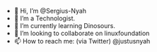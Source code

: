 - 👋 Hi, I’m @Sergius-Nyah
- 👀 I’m a Technologist. 
- 🌱 I’m currently learning Dinosours. 
- 💞️ I’m looking to collaborate on linuxfoundation
- 📫 How to reach me: (via Twitter) @justusnyah

<!---
Sergius-Nyah/Sergius-Nyah is a ✨ special ✨ repository because its `README.md` (this file) appears on your GitHub profile.
You can click the Preview link to take a look at your changes.
--->
